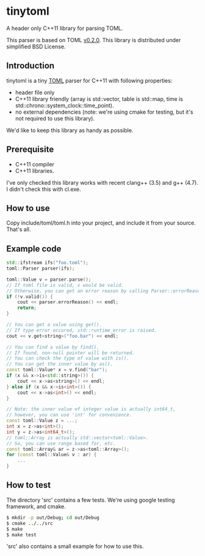 # tinytoml

A header only C++11 library for parsing TOML.

This parser is based on TOML [v0.2.0](https://github.com/mojombo/toml/blob/master/versions/toml-v0.2.0.md).
This library is distributed under simplified BSD License.

## Introduction

tinytoml is a tiny [TOML](https://github.com/toml-lang/toml) parser for C++11 with following properties:
- header file only
- C++11 library friendly (array is std::vector, table is std::map, time is std::chrono::system_clock::time_point).
- no external dependencies (note: we're using cmake for testing, but it's not required to use this library).

We'd like to keep this library as handy as possible.

## Prerequisite

- C++11 compiler
- C++11 libraries.

I've only checked this library works with recent clang++ (3.5) and g++ (4.7). I didn't check this with cl.exe.

## How to use

Copy include/toml/toml.h into your project, and include it from your source. That's all.

## Example code

```c++
std::ifstream ifs("foo.toml");
toml::Parser parser(ifs);

toml::Value v = parser.parse();
// If toml file is valid, v would be valid.
// Otherwise, you can get an error reason by calling Parser::errorReason().
if (!v.valid()) {
    cout << parser.errorReason() << endl;
    return;
}

// You can get a value using get().
// If type error occured, std::runtime_error is raised.
cout << v.get<string>("foo.bar") << endl;

// You can find a value by find().
// If found, non-null pointer will be returned.
// You can check the type of value with is().
// You can get the inner value by as().
const toml::Value* x = v.find("bar");
if (x && x->is<std::string>()) {
    cout << x->as<string>() << endl;
} else if (x && x->is<int>()) {
    cout << x->as<int>() << endl;
}

// Note: the inner value of integer value is actually int64_t,
// however, you can use 'int' for convenience.
const toml::Value z = ...;
int x = z->as<int>();
int y = z->as<int64_t>();
// toml::Array is actually std::vector<toml::Value>.
// So, you can use range based for, etc.
const toml::Array& ar = z->as<toml::Array>();
for (const toml::Value& v : ar) {
    ...
}
```

## How to test

The directory 'src' contains a few tests. We're using google testing framework, and cmake.

```sh
$ mkdir -p out/Debug; cd out/Debug
$ cmake ../../src
$ make
$ make test
```

'src' also contains a small example for how to use this.
